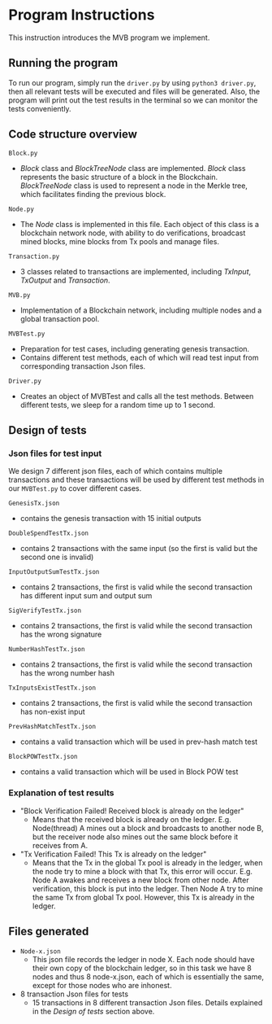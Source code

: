 # Program Instructions 

This instruction introduces the MVB program we implement.

## Running the program
To run our program, simply run the `driver.py` by using `python3 driver.py`, then all relevant tests will be executed and files will be generated. Also, the program will print out the test results in the terminal so we can monitor the tests conveniently.


## Code structure overview

`Block.py`

- *Block* class and *BlockTreeNode* class are implemented. *Block* class represents the basic structure of a block in the Blockchain. *BlockTreeNode* class is used to represent a node in the Merkle tree, which facilitates finding the previous block.

`Node.py`

- The *Node* class is implemented in this file. Each object of this class is a blockchain network node,  with ability to do verifications, broadcast mined blocks, mine blocks from Tx pools and manage files.

`Transaction.py`

- 3 classes related to transactions are implemented, including *TxInput*, *TxOutput* and *Transaction*.

`MVB.py`

- Implementation of a Blockchain network, including multiple nodes and a global transaction pool.

`MVBTest.py`

- Preparation for test cases, including generating genesis transaction. 
- Contains different test methods, each of which will read test input from corresponding transaction Json files. 

`Driver.py`

- Creates an object of MVBTest and calls all the test methods. Between different tests, we sleep for a random time up to 1 second.


## Design of tests

### Json files for test input
We design 7 different json files, each of which contains multiple transactions and these transactions will be used by different test methods in our `MVBTest.py` to cover different cases.

`GenesisTx.json`

- contains the genesis transaction with 15 initial outputs

`DoubleSpendTestTx.json`

- contains 2 transactions with the same input (so the first is valid but the second one is invalid)

`InputOutputSumTestTx.json`

- contains 2 transactions, the first is valid while the second transaction has different input sum and output sum

`SigVerifyTestTx.json`

- contains 2 transactions, the first is valid while the second transaction has the wrong signature  

`NumberHashTestTx.json`

- contains 2 transactions, the first is valid while the second transaction has the wrong number hash

`TxInputsExistTestTx.json`

- contains 2 transactions, the first is valid while the second transaction has non-exist input  

`PrevHashMatchTestTx.json`

- contains a valid transaction which will be used in prev-hash match test

`BlockPOWTestTx.json`

- contains a valid transaction which will be used in Block POW test

###  Explanation of test results

- "Block Verification Failed! Received block is already on the ledger"
    - Means that the received block is already on the ledger. E.g. Node(thread) A mines out a block and broadcasts to another node B, but the receiver node also mines out the same block before it receives from A.
- "Tx Verification Failed! This Tx is already on the ledger"
    - Means that the Tx in the global Tx pool is already in the ledger, when the node try to mine a block with that Tx, this error will occur.  E.g. Node A awakes and receives a new block from other node. After verification, this block is put into the ledger. Then Node A try to mine the same Tx from global Tx pool. However, this Tx is already in the ledger.

## Files generated
- `Node-x.json`
    - This json file records the ledger in node X. Each node should have their own copy of the blockchain ledger, so in this task we have 8 nodes and thus 8 node-x.json, each of which is essentially the same, except for those nodes who are inhonest.
- 8 transaction Json files for tests
    - 15 transactions in 8 different transaction Json files. Details explained in the *Design of tests* section above.



